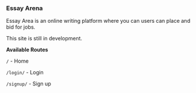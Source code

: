 ### Essay Arena

Essay Area is an online writing platform where you can users can place and bid for jobs.

This site is still in development.

**Available Routes**

`/` - Home

 `/login/` - Login

 `/signup/` - Sign up


